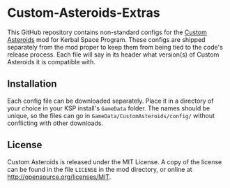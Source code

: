 Custom-Asteroids-Extras
============

This GitHub repository contains non-standard configs for the [Custom Asteroids](https://github.com/Starstrider42/Custom-Asteroids) mod for Kerbal Space Program.
These configs are shipped separately from the mod proper to keep them from being tied to the code's release process.
Each file will say in its header what version(s) of Custom Asteroids it is compatible with.

Installation
------------
Each config file can be downloaded separately.
Place it in a directory of your choice in your KSP install's `GameData` folder.
The names should be unique, so the files can go in `GameData/CustomAsteroids/config/` without conflicting with other downloads.

License
------------
Custom Asteroids is released under the MIT License. A copy of the license can be found in the file `LICENSE` in the mod directory, or online at http://opensource.org/licenses/MIT.
